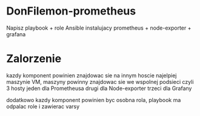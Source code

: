 # DonFilemon-prometheus
Napisz playbook + role Ansible instalujacy prometheus + node-exporter + grafana

# Zalorzenie 
kazdy komponent powinien znajdowac sie na innym hoscie najelpiej maszynie VM,
maszyny powinny znajdowac sie we wspolnej podsieci czyli 3 hosty
jeden dla Prometheusa
drugi dla Node-exporter
trzeci dla Grafany

dodatkowo kazdy komponent powinien byc osobna rola, playbook ma odpalac role i zawierac varsy

